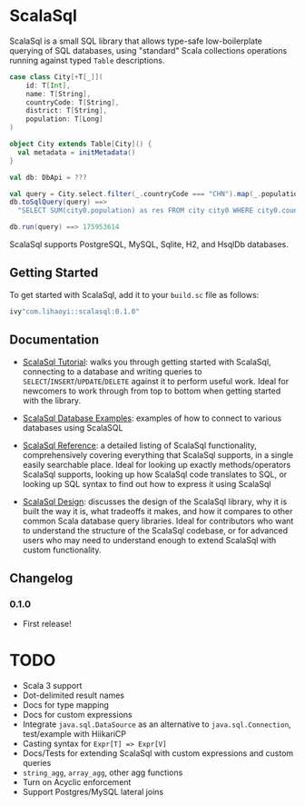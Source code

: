 # ScalaSql

ScalaSql is a small SQL library that allows type-safe low-boilerplate querying of
SQL databases, using "standard" Scala collections operations running against
typed `Table` descriptions.

```scala
case class City[+T[_]](
    id: T[Int],
    name: T[String],
    countryCode: T[String],
    district: T[String],
    population: T[Long]
)

object City extends Table[City]() {
  val metadata = initMetadata()
}

val db: DbApi = ???

val query = City.select.filter(_.countryCode === "CHN").map(_.population).sum
db.toSqlQuery(query) ==>
  "SELECT SUM(city0.population) as res FROM city city0 WHERE city0.countrycode = ?"

db.run(query) ==> 175953614
```

ScalaSql supports PostgreSQL, MySQL, Sqlite, H2, and HsqlDb databases.

## Getting Started

To get started with ScalaSql, add it to your `build.sc` file as follows:

```scala
ivy"com.lihaoyi::scalasql:0.1.0"
```

## Documentation

* [ScalaSql Tutorial](tutorial.md): walks you through getting started with ScalaSql,
  connecting to a database and writing queries to `SELECT`/`INSERT`/`UPDATE`/`DELETE`
  against it to perform useful work. Ideal for newcomers to work through from top
  to bottom when getting started with the library.

* [ScalaSql Database Examples](databases.md): examples of how to connect to various
  databases using ScalaSQL

* [ScalaSql Reference](reference.md): a detailed listing of ScalaSql functionality,
  comprehensively covering everything that ScalaSql supports, in a single easily searchable
  place. Ideal for looking up exactly methods/operators ScalaSql supports, looking up
  how ScalaSql code translates to SQL, or looking up SQL syntax to find out how to
  express it using ScalaSql

* [ScalaSql Design](design.md): discusses the design of the ScalaSql library, why it
  is built the way it is, what tradeoffs it makes, and how it compares to other 
  common Scala database query libraries. Ideal for contributors who want to understand
  the structure of the ScalaSql codebase, or for advanced users who may need to
  understand enough to extend ScalaSql with custom functionality.

## Changelog

### 0.1.0

* First release!

# TODO

* Scala 3 support
* Dot-delimited result names
* Docs for type mapping
* Docs for custom expressions
* Integrate `java.sql.DataSource` as an alternative to `java.sql.Connection`, test/example with HiikariCP
* Casting syntax for `Expr[T] => Expr[V]`
* Docs/Tests for extending ScalaSql with custom expressions and custom queries  
* `string_agg`, `array_agg`, other agg functions
* Turn on Acyclic enforcement
* Support Postgres/MySQL lateral joins
